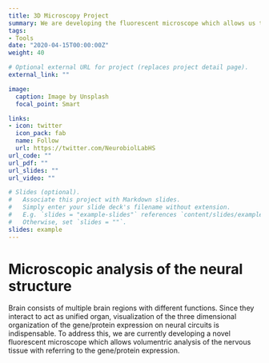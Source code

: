 ```yaml
---
title: 3D Microscopy Project
summary: We are developing the fluorescent microscope which allows us to reveal the neural structure three-dimensionally.
tags:
- Tools
date: "2020-04-15T00:00:00Z"
weight: 40

# Optional external URL for project (replaces project detail page).
external_link: ""

image:
  caption: Image by Unsplash
  focal_point: Smart

links:
- icon: twitter
  icon_pack: fab
  name: Follow
  url: https://twitter.com/NeurobiolLabHS
url_code: ""
url_pdf: ""
url_slides: ""
url_video: ""

# Slides (optional).
#   Associate this project with Markdown slides.
#   Simply enter your slide deck's filename without extension.
#   E.g. `slides = "example-slides"` references `content/slides/example-slides.md`.
#   Otherwise, set `slides = ""`.
slides: example
---
```

# Microscopic analysis of the neural structure
Brain consists of multiple brain regions with different functions. Since they interact to act as unified organ, visualization of the three dimensional organization of the gene/protein expression on neural circuits is indispensable. To address this, we are currently developing a novel fluorescent microscope which allows volumentric analysis of the nervous tissue with referring to the gene/protein expression.
